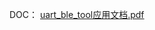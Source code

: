 DOC：
[uart_ble_tool应用文档.pdf](https://github.com/jyluozz/ble_uart_tool/files/12045882/uart_ble_tool.pdf)
